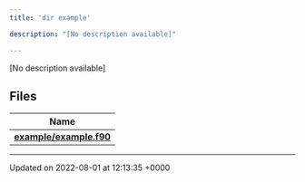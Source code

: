 ```yaml
---
title: 'dir example'

description: "[No description available]"

---
```







[No description available]

## Files

| Name           |
| -------------- |
| **[example/example.f90](/documentation/code/files/example_8f90/#file-example.f90)**  |






-------------------------------

Updated on 2022-08-01 at 12:13:35 +0000
